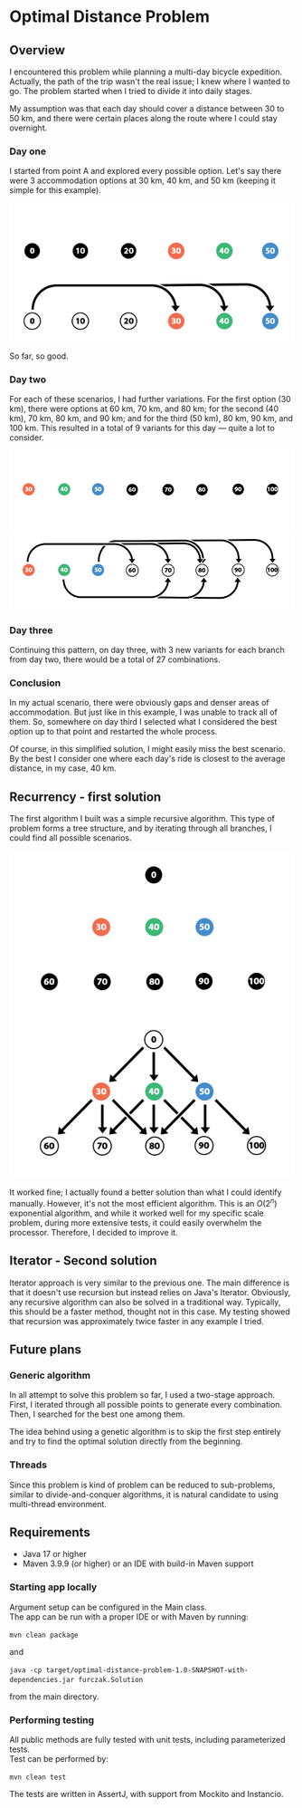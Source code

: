 # Optimal Distance Problem
## Overview
I encountered this problem while planning a multi-day bicycle expedition. 
Actually, the path of the trip wasn't the real issue; I knew where I wanted to go. 
The problem started when I tried to divide it into daily stages.


My assumption was that each day should cover a distance between 30 to 50 km, and there were certain places along the route where I could stay overnight.
### Day one
I started from point A and explored every possible option.
Let's say there were 3 accommodation options at 30 km, 40 km, and 50 km (keeping it simple for this example).

![first-step](img%2Fpng%2Ffirst-step-dark.png#gh-dark-mode-only)
![first-step](img%2Fpng%2Ffirst-step-light.png#gh-light-mode-only)

So far, so good.
### Day two
For each of these scenarios, I had further variations. 
For the first option (30 km), there were options at 60 km, 70 km, and 80 km; for the second (40 km), 70 km, 80 km, and 90 km; and for the third (50 km), 80 km, 90 km, and 100 km. 
This resulted in a total of 9 variants for this day — quite a lot to consider.

![second-step-dark.png](img%2Fpng%2Fsecond-step-dark.png#gh-dark-mode-only)
![second-step-light.png](img%2Fpng%2Fsecond-step-light.png#gh-light-mode-only)

### Day three
Continuing this pattern, on day three, with 3 new variants for each branch from day two, there would be a total of 27 combinations.
### Conclusion
In my actual scenario, there were obviously gaps and denser areas of accommodation. 
But just like in this example, I was unable to track all of them. So, somewhere on day third I selected what I considered the best option up to that point and restarted the whole process.

Of course, in this simplified solution, I might easily miss the best scenario. By the best I consider one where each day's ride is closest to the average distance, in my case, 40 km.

## **Recurrency** - first solution
The first algorithm I built was a simple recursive algorithm. 
This type of problem forms a tree structure, and by iterating through all branches, I could find all possible scenarios.

![tree-dark.png](img%2Fpng%2Ftree-dark.png#gh-dark-mode-only)
![tree-light.png](img%2Fpng%2Ftree-light.png#gh-light-mode-only)

It worked fine; I actually found a better solution than what I could identify manually. However, it's not the most efficient algorithm. This is an $`O(2^n)`$ exponential algorithm, and while it worked well for my specific scale problem, during more extensive tests, it could easily overwhelm the processor. Therefore, I decided to improve it.
## **Iterator** - Second solution
Iterator approach is very similar to the previous one. The main difference is that it doesn't use recursion but instead relies on Java's Iterator. Obviously, any recursive algorithm can also be solved in a traditional way. Typically, this should be a faster method, thought not in this case. My testing showed that recursion was approximately twice faster in any example I tried. 
## Future plans
### **Generic algorithm**
In all attempt to solve this problem so far, I used a two-stage approach. First, I iterated through all possible points to generate every combination. Then, I searched for the best one among them.

The idea behind using a genetic algorithm is to skip the first step entirely and try to find the optimal solution directly from the beginning.
### **Threads**
Since this problem is kind of problem can be reduced to sub-problems, similar to divide-and-conquer algorithms, it is natural candidate to using multi-thread environment. 
## Requirements
+ Java 17 or higher
+ Maven 3.9.9 (or higher) or an IDE with build-in Maven support
### Starting app locally
Argument setup can be configured in the Main class.  
The app can be run with a proper IDE or with Maven by running:

`mvn clean package`  

and  

`java -cp target/optimal-distance-problem-1.0-SNAPSHOT-with-dependencies.jar furczak.Solution`  

from the main directory.
### Performing testing
All public methods are fully tested with unit tests, including parameterized tests.  
Test can be performed by:

`mvn clean test`

The tests are written in AssertJ, with support from Mockito and Instancio.

